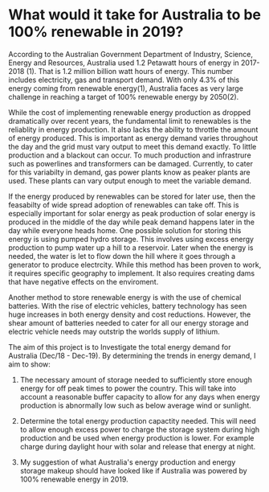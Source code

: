 # What would it take for Australia to be 100% renewable in 2019?


According to the Australian Government Department of Industry, Science, Energy and Resources, Australia used 1.2 Petawatt hours of energy in 2017-2018 (1). That is 1.2 million billion watt hours of energy. This number includes electricity, gas and transport demand. With only 4.3% of this energy coming from renewable energy(1), Australia faces as very large challenge in reaching a target of 100% renewable energy by 2050(2).

While the cost of implementing renewable energy production as dropped dramatically over recent years, the fundamental limit to renewables is the reliablity in energy production. It also lacks the ability to throttle the amount of energy produced. This is important as energy demand varies throughout the day and the grid must vary output to meet this demand exactly. To little production and a blackout can occur. To much production and infrastrure such as powerlines and transformers can be damaged. Currently, to cater for this variabilty in demand, gas power plants know as peaker plants are used. These plants can vary output enough to meet the variable demand. 

If the energy produced by renewables can be stored for later use, then the feasabilty of wide spread adoption of renewables can take off. This is especially important for solar energy as peak production of solar energy is produced in the middle of the day while peak demand happens later in the day while everyone heads home. One possible solution for storing this energy is using pumped hydro storage. This involves using excess energy production to pump water up a hill to a reservoir. Later when the energy is needed, the water is let to flow down the hill where it goes through a generator to produce electrcity. While this method has been proven to work, it requires specific geography to implement. It also requires creating dams that have negative effects on the enviroment. 

Another method to store renewable energy is with the use of chemical batteries. With the rise of electric vehicles, battery technology has seen huge increases in both energy density and cost reductions. However, the shear amount of batteries needed to cater for all our energy storage and electric vehicle needs may outstrip the worlds supply of lithium. 


The aim of this project is to Investigate the total energy demand for Australia (Dec/18 - Dec-19). By determining the trends in energy demand, I aim to show:

1. The necessary amount of storage needed to sufficiently store enough energy for off peak times to power the country. This will take into account a reasonable buffer capacity to allow for any days when energy production is abnormally low such as below average wind or sunlight.

2. Determine the total energy production capactity needed. This will need to allow enough excess power to charge the storage system during high production and be used when energy production is lower. For example charge during daylight hour with solar and release that energy at night. 

3. My suggestion of what Australia's energy production and energy storage makeup should have looked like if Australia was powered by 100% renewable energy in 2019. 

